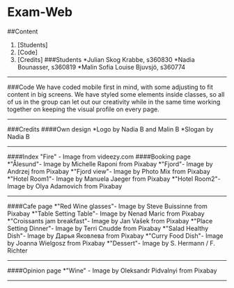 # Exam-Web
##Content
1. [Students]
2. [Code]
3. [Credits]
###Students
*Julian Skog Krabbe, s360830
*Nadia Bounasser, s360819
*Malin Sofia Louise Bjuvsjö, s360774
***
###Code
We have coded mobile first in mind, with some adjusting to fit content in big screens.
We have styled some elements inside classes, so all of us in the group can let out our creativity while in the same time working together on keeping the visual profile on every page.
***
###Credits
####Own design
*Logo by Nadia B and Malin B
*Slogan by Nadia B
***
####Index
"Fire" - Image from videezy.com
####Booking page
*"Ålesund"- Image by Michelle Raponi from Pixabay
*"Fjord"- Image by Andrzej from Pixabay
*"Fjord view"- Image by Photo Mix from Pixabay
*"Hotel Room1"- Image by Manuela Jaeger from Pixabay
*"Hotel Room2"- Image by Olya Adamovich from Pixabay
***
####Cafe page
*"Red Wine glasses"- Image by Steve Buissinne from Pixabay
*"Table Setting Table"- Image by Nenad Maric from Pixabay
*"Croissants jam breakfast"- Image by Jan Vašek from Pixabay
*"Place Setting Dinner"- Image by Terri Cnudde from Pixabay
*"Salad Healthy Dish"- Image by Дарья Яковлева from Pixabay
*"Curry Food Dish"- Image by Joanna Wielgosz from Pixabay
*"Dessert"- Image by S. Hermann / F. Richter
***
####Opinion page
*"Wine" - Image by Oleksandr Pidvalnyi from Pixabay
***